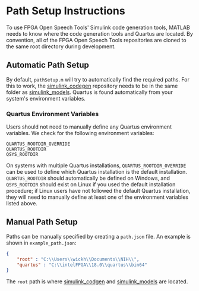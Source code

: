 # Path Setup Instructions
To use FPGA Open Speech Tools' Simulink code generation tools, MATLAB needs to know where the code generation tools and Quartus are located. 
By convention, all of the FPGA Open Speech Tools repositories are cloned to the same root directory during development.

## Automatic Path Setup
By default, `pathSetup.m` will try to automatically find the required paths. For this to work, the [simulink_codegen](https://github.com/fpga-open-speech-tools/simulink_codegen) repository needs to be in the same folder as [simulink_models](https://github.com/fpga-open-speech-tools/simulink_models). Quartus is found automatically from your system's environment variables. 

### Quartus Environment Variables
Users should not need to manually define any Quartus environment variables. We check for the following environment variables:
```
QUARTUS_ROOTDIR_OVERRIDE
QUARTUS_ROOTDIR
QSYS_ROOTDIR
```

On systems with multiple Quartus installations, `QUARTUS_ROOTDIR_OVERRIDE` can be used to define which Quartus installation is the default installation. `QUARTUS_ROOTDIR` should automatically be defined on Windows, and `QSYS_ROOTDIR` should exist on Linux if you used the default installation procedure; if Linux users have not followed the default Quartus installation, they will need to manually define at least one of the environment variables listed above. 

## Manual Path Setup
Paths can be manually specified by creating a `path.json` file. An example is shown in `example_path.json`:
```json
{
	"root" : "C:\\Users\\wickh\\Documents\\NIH\\",
	"quartus" : "C:\\intelFPGA\\18.0\\quartus\\bin64"
}
```
The `root` path is where [simulink_codgen](https://github.com/fpga-open-speech-tools/simulink_codegen) and [simulink_models](https://github.com/fpga-open-speech-tools/simulink_models) are located.
